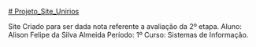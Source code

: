 [# Projeto_Site_Unirios](https://alisonalmeida96.github.io/Site_Segunda_Etapa/)

Site Criado para ser dada nota referente a avaliação da 2º etapa.
Aluno: Alison Felipe da Silva Almeida
Período: 1º
Curso: Sistemas de Informação.
